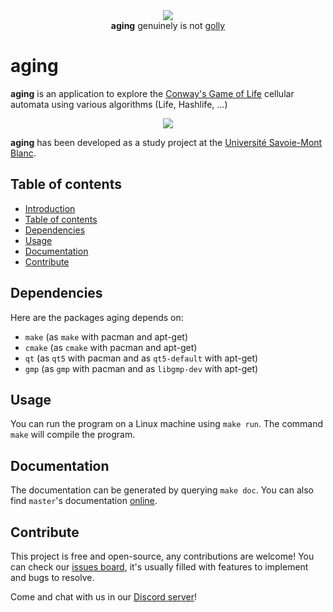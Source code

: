 <div align="center">
    <img src="https://cdn.discordapp.com/attachments/414542714365935626/692050409493102642/aging.png" />
   <br /> <b>aging</b> genuinely is not <a href="https://sourceforge.net/projects/golly/">golly</a>
</div>

# aging

**aging** is an application to explore the [Conway's Game of Life](https://en.wikipedia.org/wiki/Conway%27s_Game_of_Life) cellular automata using various algorithms (Life, Hashlife, ...)

<div align="center">
    <img src="https://cdn.discordapp.com/attachments/414542714365935626/714114855195377684/unknown.png" />
</div>

**aging** has been developed as a study project at the [Université Savoie-Mont Blanc](https://www.univ-smb.fr/en/).

## Table of contents

- [Introduction](#aging)
- [Table of contents](#table-of-contents)
- [Dependencies](#dependencies)
- [Usage](#usage)
- [Documentation](#documentation)
- [Contribute](#contribute)

## Dependencies

Here are the packages aging depends on:

 - `make` (as `make` with pacman and apt-get)
 - `cmake` (as `cmake` with pacman and apt-get)
 - `qt` (as `qt5` with pacman and as `qt5-default` with apt-get)
 - `gmp` (as `gmp` with pacman and as `libgmp-dev` with apt-get)

## Usage

You can run the program on a Linux machine using `make run`.
The command `make` will compile the program.

## Documentation

The documentation can be generated by querying `make doc`. You can also find `master`'s documentation [online](http://93.7.113.241/aging/index.html).

## Contribute

This project is free and open-source, any contributions are welcome! You can check our [issues board](https://gitlab.com/aging-team/aging/-/boards), it's usually filled with features to implement and bugs to resolve.

Come and chat with us in our [Discord server](https://discord.gg/35ySzjU)!
